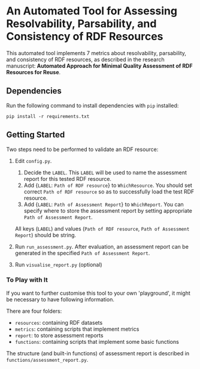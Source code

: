 # An Automated Tool for Assessing Resolvability, Parsability, and Consistency of RDF Resources    

This automated tool implements 7 metrics about resolvability, parsability, and consistency of RDF resources, 
as described in the research manuscript: 
**Automated Approach for Minimal Quality Assessment of RDF Resources for Reuse**.

## Dependencies
Run the following command to install dependencies with `pip` installed:
 
```
pip install -r requirements.txt
```

## Getting Started
Two steps need to be performed to validate an RDF resource:
1. Edit `config.py`. 
    1. Decide the `LABEL`. This `LABEL` will be used to name the assessment report for this tested RDF resource. 
    2. Add {`LABEL`: `Path of RDF resource`} to `WhichResource`. 
    You should set correct `Path of RDF resource` so as to successfully load the test RDF resource. 
    3. Add {`LABEL`: `Path of Assessment Report`} to `WhichReport`. 
    You can specify where to store the assessment report by setting appropriate `Path of Assessment Report`.
     
    All keys (`LABEL`) and values (`Path of RDF resource`, `Path of Assessment Report`) should be string.
    
2. Run `run_assessment.py`.
    After evaluation, an assessment report can be generated in the specified `Path of Assessment Report`.

3. Run `visualise_report.py` (optional)
   
    
### To Play with It 
If you want to further customise this tool to your own 'playground', it might be necessary to have following information.

There are four folders:

* `resources`: containing RDF datasets
* `metrics`: containing scripts that implement metrics
* `report`: to store assessment reports 
* `functions`: containing scripts that implement some basic functions 

The structure (and built-in functions) of assessment report is described in `functions/assessment_report.py`. 

